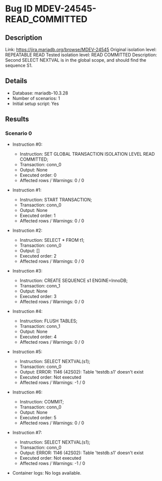 # Bug ID MDEV-24545-READ_COMMITTED

## Description

Link:                     https://jira.mariadb.org/browse/MDEV-24545
Original isolation level: REPEATABLE READ
Tested isolation level:   READ COMMITTED
Description:              Second SELECT NEXTVAL is in the global scope, and should find the sequence S1.


## Details
 * Database: mariadb-10.3.28
 * Number of scenarios: 1
 * Initial setup script: Yes

## Results
### Scenario 0
 * Instruction #0:
     - Instruction:  SET GLOBAL TRANSACTION ISOLATION LEVEL READ COMMITTED;
     - Transaction: conn_0
     - Output: None
     - Executed order: 0
     - Affected rows / Warnings: 0 / 0
 * Instruction #1:
     - Instruction:  START TRANSACTION;
     - Transaction: conn_0
     - Output: None
     - Executed order: 1
     - Affected rows / Warnings: 0 / 0
 * Instruction #2:
     - Instruction:  SELECT * FROM t1;
     - Transaction: conn_0
     - Output: []
     - Executed order: 2
     - Affected rows / Warnings: 0 / 0
 * Instruction #3:
     - Instruction:  CREATE SEQUENCE s1 ENGINE=InnoDB;
     - Transaction: conn_1
     - Output: None
     - Executed order: 3
     - Affected rows / Warnings: 0 / 0
 * Instruction #4:
     - Instruction:  FLUSH TABLES;
     - Transaction: conn_1
     - Output: None
     - Executed order: 4
     - Affected rows / Warnings: 0 / 0
 * Instruction #5:
     - Instruction:  SELECT NEXTVAL(s1);
     - Transaction: conn_0
     - Output: ERROR: 1146 (42S02): Table 'testdb.s1' doesn't exist
     - Executed order: Not executed
     - Affected rows / Warnings: -1 / 0
 * Instruction #6:
     - Instruction:  COMMIT;
     - Transaction: conn_0
     - Output: None
     - Executed order: 5
     - Affected rows / Warnings: 0 / 0
 * Instruction #7:
     - Instruction:  SELECT NEXTVAL(s1);
     - Transaction: conn_0
     - Output: ERROR: 1146 (42S02): Table 'testdb.s1' doesn't exist
     - Executed order: Not executed
     - Affected rows / Warnings: -1 / 0

 * Container logs:
   No logs available.

